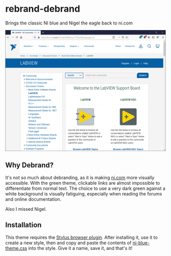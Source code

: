 # rebrand-debrand
Brings the classic NI blue and Nigel the eagle back to ni.com

![NI Blue Theme](./ni-blue-theme-forum.png?raw=true "NI Blue Theme")

## Why Debrand?
It's not so much about debranding, as it is making [ni.com](https://www.ni.com/) more visually accessible. With the green theme, clickable links are almost impossible to differentiate from normal text. The choice to use a very dark green against a white background is visually fatiguing, especially when reading the forums and online documentation.

Also I missed Nigel.

## Installation
This theme requires the [Stylus browser plugin](https://add0n.com/stylus.html). After installing it, use it to create a new style, then and copy and paste the contents of [ni-blue-theme.css](https://github.com/dataflowg/rebrand-debrand/raw/master/ni-blue-theme.css) into the style. Give it a name, save it, and that's it!
